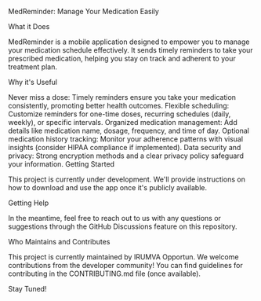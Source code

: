 MedReminder: Manage Your Medication Easily

What it Does

MedReminder is a mobile application designed to empower you to manage your medication schedule effectively.  It sends timely reminders to take your prescribed medication, helping you stay on track and adherent to your treatment plan.

Why it's Useful

Never miss a dose: Timely reminders ensure you take your medication consistently, promoting better health outcomes.
Flexible scheduling: Customize reminders for one-time doses, recurring schedules (daily, weekly), or specific intervals.
Organized medication management: Add details like medication name, dosage, frequency, and time of day.
Optional medication history tracking: Monitor your adherence patterns with visual insights (consider HIPAA compliance if implemented).
Data security and privacy: Strong encryption methods and a clear privacy policy safeguard your information.
Getting Started

This project is currently under development. We'll provide instructions on how to download and use the app once it's publicly available.

Getting Help

In the meantime, feel free to reach out to us with any questions or suggestions through the GitHub Discussions feature on this repository.

Who Maintains and Contributes

This project is currently maintained by IRUMVA Opportun. We welcome contributions from the developer community! You can find guidelines for contributing in the CONTRIBUTING.md file (once available).

Stay Tuned!

